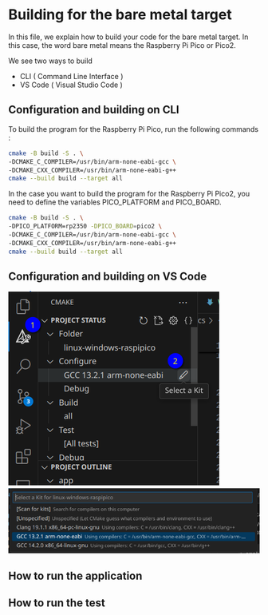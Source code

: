 # Building for the bare metal target

In this file, we explain how to build your code for the bare metal target. 
In this case, the word bare metal means the Raspberry Pi Pico or Pico2. 

We see two ways to build 
- CLI ( Command Line Interface )
- VS Code ( Visual Studio Code )

## Configuration and building on CLI
To build the program for the Raspberry Pi Pico, run the following commands : 
```sh
cmake -B build -S . \
-DCMAKE_C_COMPILER=/usr/bin/arm-none-eabi-gcc \
-DCMAKE_CXX_COMPILER=/usr/bin/arm-none-eabi-g++
cmake --build build --target all
```

In the case you want to build the program for the Raspberry Pi Pico2, you need to define the variables PICO_PLATFORM and PICO_BOARD. 

```sh
cmake -B build -S . \
-DPICO_PLATFORM=rp2350 -DPICO_BOARD=pico2 \
-DCMAKE_C_COMPILER=/usr/bin/arm-none-eabi-gcc \
-DCMAKE_CXX_COMPILER=/usr/bin/arm-none-eabi-g++ 
cmake --build build --target all
```

## Configuration and building on VS Code
![](../image/cmake-ext.png)
![](../image/selecting-kit.png)
## How to run the application

## How to run the test